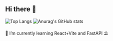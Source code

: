 ## Hi there 🎰

![Top Langs](https://github-readme-stats.vercel.app/api/top-langs/?username=n3vsk1y&theme=blueberry&show_icons=true&hide_border=true&layout=compact&card_width=400)
![Anurag's GitHub stats](https://github-readme-stats.vercel.app/api?username=n3vsk1y&show_icons=true&theme=blueberry&show_icons=true&hide_border=true&card_width=400)

🌱 I’m currently learning React+Vite and FastAPI ⛱️

<!--
**n3vsk1y/n3vsk1y** is a ✨ _special_ ✨ repository because its `README.md` (this file) appears on your GitHub profile.

Here are some ideas to get you started:

- 🔭 I’m currently working on ...
- 🌱 I’m currently learning ...
- 👯 I’m looking to collaborate on ...
- 🤔 I’m looking for help with ...
- 💬 Ask me about ...
- 📫 How to reach me: ...
- 😄 Pronouns: ...
- ⚡ Fun fact: ...
-->
